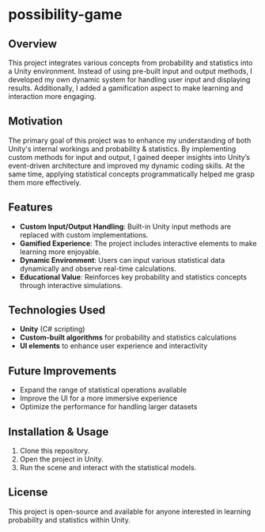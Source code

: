 # possibility-game

## Overview
This project integrates various concepts from probability and statistics into a Unity environment. Instead of using pre-built input and output methods, I developed my own dynamic system for handling user input and displaying results. Additionally, I added a gamification aspect to make learning and interaction more engaging.

## Motivation
The primary goal of this project was to enhance my understanding of both Unity's internal workings and probability & statistics. By implementing custom methods for input and output, I gained deeper insights into Unity’s event-driven architecture and improved my dynamic coding skills. At the same time, applying statistical concepts programmatically helped me grasp them more effectively.

## Features
- **Custom Input/Output Handling**: Built-in Unity input methods are replaced with custom implementations.
- **Gamified Experience**: The project includes interactive elements to make learning more enjoyable.
- **Dynamic Environment**: Users can input various statistical data dynamically and observe real-time calculations.
- **Educational Value**: Reinforces key probability and statistics concepts through interactive simulations.

## Technologies Used
- **Unity** (C# scripting)
- **Custom-built algorithms** for probability and statistics calculations
- **UI elements** to enhance user experience and interactivity

## Future Improvements
- Expand the range of statistical operations available
- Improve the UI for a more immersive experience
- Optimize the performance for handling larger datasets

## Installation & Usage
1. Clone this repository.
2. Open the project in Unity.
3. Run the scene and interact with the statistical models.

## License
This project is open-source and available for anyone interested in learning probability and statistics within Unity.

